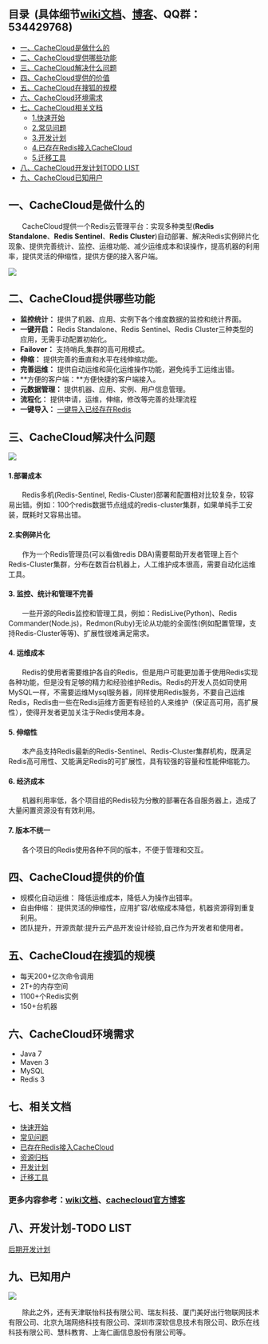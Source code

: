 ## <a name="index"/>目录&nbsp;&nbsp;(具体细节[wiki文档](https://github.com/sohutv/cachecloud/wiki "Cachecloud Wiki")、[博客](http://cachecloud.github.io/ "Cachecloud page")、QQ群：534429768)
* [一、CacheCloud是做什么的](#cc1)
* [二、CacheCloud提供哪些功能](#cc2)
* [三、CacheCloud解决什么问题](#cc3)
* [四、CacheCloud提供的价值](#cc4) 
* [五、CacheCloud在搜狐的规模](#cc5)
* [六、CacheCloud环境需求](#cc6)
* [七、CacheCloud相关文档](#cc7)
    * [1.快速开始](#cc7)
    * [2.常见问题](#cc7)
    * [3.开发计划](#cc7)
    * [4.已存在Redis接入CacheCloud](#cc7)
    * [5.迁移工具](#cc7)
* [八、CacheCloud开发计划TODO LIST](#cc8)
* [九、CacheCloud已知用户](#cc9)

<a name="cc1"/>

## 一、CacheCloud是做什么的

&nbsp;&nbsp;&nbsp;&nbsp;&nbsp;&nbsp;&nbsp;CacheCloud提供一个Redis云管理平台：实现多种类型(**Redis Standalone**、**Redis Sentinel**、**Redis Cluster**)自动部署、解决Redis实例碎片化现象、提供完善统计、监控、运维功能、减少运维成本和误操作，提高机器的利用率，提供灵活的伸缩性，提供方便的接入客户端。

![](http://i3.itc.cn/20160125/3084_5393fb5d_7350_f249_9e37_c0d06d00b908_1.png)

<a name="cc2"/>

## 二、CacheCloud提供哪些功能

+ **监控统计：**	提供了机器、应用、实例下各个维度数据的监控和统计界面。
+ **一键开启：**	Redis Standalone、Redis Sentinel、Redis Cluster三种类型的应用，无需手动配置初始化。
+ **Failover：**	支持哨兵,集群的高可用模式。
+ **伸缩：**	    提供完善的垂直和水平在线伸缩功能。
+ **完善运维：**    提供自动运维和简化运维操作功能，避免纯手工运维出错。
+ **方便的客户端：**方便快捷的客户端接入。
+ **元数据管理：**    提供机器、应用、实例、用户信息管理。
+ **流程化：**      提供申请，运维，伸缩，修改等完善的处理流程
+ **一键导入：**      [一键导入已经存在Redis](http://cachecloud.github.io/2016/04/17/%E5%B7%B2%E5%AD%98%E5%9C%A8Redis%E6%8E%A5%E5%85%A5CacheCloud/)


<a name="cc3"/>

## 三、CacheCloud解决什么问题

![](http://i3.itc.cn/20160125/3084_e6f2f51c_54cf_4081_450f_c69998e74d01_1.png)

#### 1.部署成本

&nbsp;&nbsp;&nbsp;&nbsp;&nbsp;&nbsp;&nbsp;Redis多机(Redis-Sentinel, Redis-Cluster)部署和配置相对比较复杂，较容易出错。例如：100个redis数据节点组成的redis-cluster集群，如果单纯手工安装，既耗时又容易出错。

#### 2.实例碎片化

&nbsp;&nbsp;&nbsp;&nbsp;&nbsp;&nbsp;&nbsp;作为一个Redis管理员(可以看做redis DBA)需要帮助开发者管理上百个Redis-Cluster集群，分布在数百台机器上，人工维护成本很高，需要自动化运维工具。

#### 3. 监控、统计和管理不完善

&nbsp;&nbsp;&nbsp;&nbsp;&nbsp;&nbsp;&nbsp;一些开源的Redis监控和管理工具，例如：RedisLive(Python)、Redis Commander(Node.js)，Redmon(Ruby)无论从功能的全面性(例如配置管理，支持Redis-Cluster等等)、扩展性很难满足需求。

#### 4. 运维成本

&nbsp;&nbsp;&nbsp;&nbsp;&nbsp;&nbsp;&nbsp;Redis的使用者需要维护各自的Redis，但是用户可能更加善于使用Redis实现各种功能，但是没有足够的精力和经验维护Redis。Redis的开发人员如同使用MySQL一样，不需要运维Mysql服务器，同样使用Redis服务，不要自己运维Redis，Redis由一些在Redis运维方面更有经验的人来维护（保证高可用，高扩展性），使得开发者更加关注于Redis使用本身。

#### 5. 伸缩性

&nbsp;&nbsp;&nbsp;&nbsp;&nbsp;&nbsp;&nbsp;本产品支持Redis最新的Redis-Sentinel、Redis-Cluster集群机构，既满足Redis高可用性、又能满足Redis的可扩展性，具有较强的容量和性能伸缩能力。

#### 6. 经济成本

&nbsp;&nbsp;&nbsp;&nbsp;&nbsp;&nbsp;&nbsp;机器利用率低，各个项目组的Redis较为分散的部署在各自服务器上，造成了大量闲置资源没有有效利用。 

#### 7. 版本不统一 

&nbsp;&nbsp;&nbsp;&nbsp;&nbsp;&nbsp;&nbsp;各个项目的Redis使用各种不同的版本，不便于管理和交互。

<a name="cc4"/>

## 四、CacheCloud提供的价值

+ 规模化自动运维：	降低运维成本，降低人为操作出错率。
+ 自由伸缩：	    提供灵活的伸缩性，应用扩容/收缩成本降低，机器资源得到重复利用。
+ 团队提升，开源贡献:提升云产品开发设计经验,自己作为开发者和使用者。

<a name="cc5"/>

## 五、CacheCloud在搜狐的规模

+ 每天200+亿次命令调用
+ 2T+的内存空间
+ 1100+个Redis实例
+ 150+台机器

<a name="cc6"/>

## 六、CacheCloud环境需求

+ Java 7
+ Maven 3
+ MySQL
+ Redis 3

<a name="cc7"/>

## 七、相关文档

+ [快速开始](https://github.com/sohutv/cachecloud/wiki/3.%E6%9C%8D%E5%8A%A1%E5%99%A8%E7%AB%AF%E6%8E%A5%E5%85%A5%E6%96%87%E6%A1%A3)
+ [常见问题](http://cachecloud.github.io/2016/04/12/CacheCloud%E5%B8%B8%E8%A7%81%E9%97%AE%E9%A2%98/)
+ [已存在Redis接入CacheCloud](http://cachecloud.github.io/2016/04/17/%E5%B7%B2%E5%AD%98%E5%9C%A8Redis%E6%8E%A5%E5%85%A5CacheCloud/)
+ [资源归档](http://cachecloud.github.io/2016/04/12/CacheCloud%E6%96%87%E6%A1%A3%E5%BD%92%E6%A1%A3/)
+ [开发计划](http://cachecloud.github.io/2016/04/17/v2%E8%AE%A1%E5%88%92/)
+ [迁移工具](http://cachecloud.github.io/2016/06/28/1.2.%20%E8%BF%81%E7%A7%BB%E5%B7%A5%E5%85%B7%E4%BD%BF%E7%94%A8%E8%AF%B4%E6%98%8E/)

### 更多内容参考：[wiki文档](https://github.com/sohutv/cachecloud/wiki)、[cachecloud官方博客](http://cachecloud.github.io/)

<a name="cc8"/>

## 八、开发计划-TODO LIST

[后期开发计划](http://cachecloud.github.io/2016/04/17/v2%E8%AE%A1%E5%88%92/)

<a name="cc9"/>

## 九、已知用户

![](http://i0.itc.cn/20170315/3084_f3e50a44_c732_9ac2_e117_90759d8e406b_1.png)

&nbsp;&nbsp;&nbsp;&nbsp;&nbsp;&nbsp;&nbsp;除此之外，还有天津联怡科技有限公司、瑞友科技、厦门美好出行物联网技术有限公司、北京九瑞网络科技有限公司、深圳市深软信息技术有限公司、欧乐在线科技有限公司、慧科教育、上海仁画信息股份有限公司等。


 
